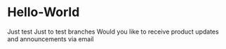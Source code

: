 # Hello-World
Just test 
Just to test branches
Would you like to receive product updates and announcements via email
